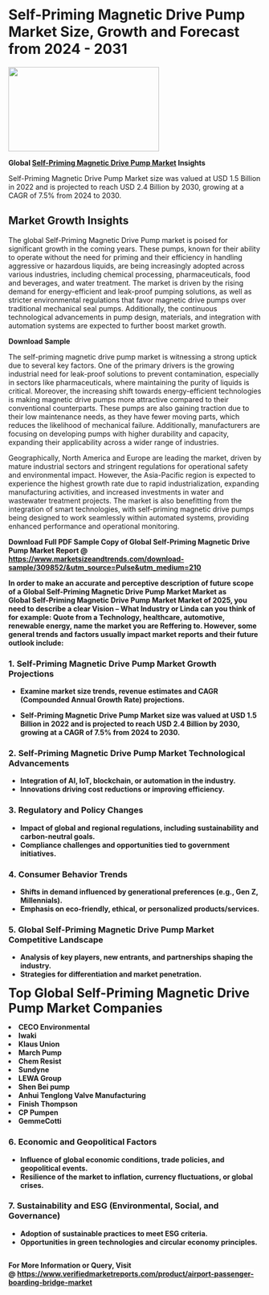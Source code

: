 <H1>Self-Priming Magnetic Drive Pump Market Size, Growth and Forecast from 2024 - 2031</H1><img class="aligncenter size-medium wp-image-584254" src="https://thirdeyenews.in/wp-content/uploads/2024/09/Global-Market-Research-300x168.jpeg" alt="" width="300" height="168" /><p><strong>Global&nbsp;<a href="https://www.marketsizeandtrends.com/download-sample/309852/&amp;utm_source=Pulse&amp;utm_medium=210">Self-Priming Magnetic Drive Pump Market</a> Insights</strong></p><p>Self-Priming Magnetic Drive Pump Market size was valued at USD 1.5 Billion in 2022 and is projected to reach USD 2.4 Billion by 2030, growing at a CAGR of 7.5% from 2024 to 2030.</p><p><h2>Market Growth Insights</h2> <p>The global Self-Priming Magnetic Drive Pump market is poised for significant growth in the coming years. These pumps, known for their ability to operate without the need for priming and their efficiency in handling aggressive or hazardous liquids, are being increasingly adopted across various industries, including chemical processing, pharmaceuticals, food and beverages, and water treatment. The market is driven by the rising demand for energy-efficient and leak-proof pumping solutions, as well as stricter environmental regulations that favor magnetic drive pumps over traditional mechanical seal pumps. Additionally, the continuous technological advancements in pump design, materials, and integration with automation systems are expected to further boost market growth.</p> <p><strong>Download Sample</strong></p> <p>The self-priming magnetic drive pump market is witnessing a strong uptick due to several key factors. One of the primary drivers is the growing industrial need for leak-proof solutions to prevent contamination, especially in sectors like pharmaceuticals, where maintaining the purity of liquids is critical. Moreover, the increasing shift towards energy-efficient technologies is making magnetic drive pumps more attractive compared to their conventional counterparts. These pumps are also gaining traction due to their low maintenance needs, as they have fewer moving parts, which reduces the likelihood of mechanical failure. Additionally, manufacturers are focusing on developing pumps with higher durability and capacity, expanding their applicability across a wider range of industries.</p> <p>Geographically, North America and Europe are leading the market, driven by mature industrial sectors and stringent regulations for operational safety and environmental impact. However, the Asia-Pacific region is expected to experience the highest growth rate due to rapid industrialization, expanding manufacturing activities, and increased investments in water and wastewater treatment projects. The market is also benefitting from the integration of smart technologies, with self-priming magnetic drive pumps being designed to work seamlessly within automated systems, providing enhanced performance and operational monitoring.</p> <p><strong></p><p><span class=""><strong>Download Full PDF Sample Copy of Global Self-Priming Magnetic Drive Pump Market Report</strong> @ <a href="https://www.marketsizeandtrends.com/download-sample/309852/&amp;utm_source=Pulse&amp;utm_medium=210" target="_blank">https://www.marketsizeandtrends.com/download-sample/309852/&amp;utm_source=Pulse&amp;utm_medium=210</a></span></p><p>In order to make an accurate and perceptive description of future scope of a Global&nbsp;Self-Priming Magnetic Drive Pump Market Market as Global&nbsp;Self-Priming Magnetic Drive Pump Market Market of 2025, you need to describe a clear Vision &ndash; What Industry or Linda can you think of for example: Quote from a Technology, healthcare, automotive, renewable energy, name the market you are Reffering to. However, some general trends and factors usually impact market reports and their future outlook include:</p><h3>1.&nbsp;<strong>Self-Priming Magnetic Drive Pump Market Growth Projections</strong></h3><ul><li>Examine market size trends, revenue estimates and CAGR (Compounded Annual Growth Rate) projections.</li><li><p>Self-Priming Magnetic Drive Pump Market size was valued at USD 1.5 Billion in 2022 and is projected to reach USD 2.4 Billion by 2030, growing at a CAGR of 7.5% from 2024 to 2030.</p></li></ul><h3>2.&nbsp;<strong>Self-Priming Magnetic Drive Pump Market Technological Advancements</strong></h3><ul><li>Integration of AI, IoT, blockchain, or automation in the industry.</li><li>Innovations driving cost reductions or improving efficiency.</li></ul><h3>3.&nbsp;<strong>Regulatory and Policy Changes</strong></h3><ul><li>Impact of global and regional regulations, including sustainability and carbon-neutral goals.</li><li>Compliance challenges and opportunities tied to government initiatives.</li></ul><h3>4.&nbsp;<strong>Consumer Behavior Trends</strong></h3><ul><li>Shifts in demand influenced by generational preferences (e.g., Gen Z, Millennials).</li><li>Emphasis on eco-friendly, ethical, or personalized products/services.</li></ul><h3>5.&nbsp;<strong>Global Self-Priming Magnetic Drive Pump Market Competitive Landscape</strong></h3><ul><li>Analysis of key players, new entrants, and partnerships shaping the industry.</li><li>Strategies for differentiation and market penetration.</li></ul><p data-pm-slice="1 1 []"><span style="color: inherit; font-family: inherit; font-size: 25px;">Top Global Self-Priming Magnetic Drive Pump Market Companies</span></p><div class="" data-test-id=""><p><li>CECO Environmental</li><li> Iwaki</li><li> Klaus Union</li><li> March Pump</li><li> Chem Resist</li><li> Sundyne</li><li> LEWA Group</li><li> Shen Bei pump</li><li> Anhui Tenglong Valve Manufacturing</li><li> Finish Thompson</li><li> CP Pumpen</li><li> GemmeCotti</li></p></div><h3>6.&nbsp;<strong>Economic and Geopolitical Factors</strong></h3><ul><li>Influence of global economic conditions, trade policies, and geopolitical events.</li><li>Resilience of the market to inflation, currency fluctuations, or global crises.</li></ul><h3>7.&nbsp;<strong>Sustainability and ESG (Environmental, Social, and Governance)</strong></h3><ul><li>Adoption of sustainable practices to meet ESG criteria.</li><li>Opportunities in green technologies and circular economy principles.</li></ul><h2><strong style="font-size: 14px;">For More Information or Query, Visit @&nbsp;</strong><a style="background-color: #ffffff; font-size: 14px;" href="https://www.marketsizeandtrends.com/report/self-priming-magnetic-drive-pump-market/" target="_blank">https://www.verifiedmarketreports.com/product/airport-passenger-boarding-bridge-market</a></h2>
